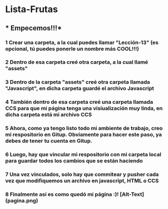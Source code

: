 # Lista-Frutas
## * Empecemos!!!*
### 1 Crear una carpeta, a la cual puedes llamar "Lección-13" (es opcional, tú puedes ponerle un nombre más COOL!!!)
### 2 Dentro de esa carpeta creé otra carpeta, a la cual llamé "assets"
### 3 Dentro de la carpeta "assets" creé otra carpeta llamada "Javascript", en dicha carpeta guardé el archivo Javascript
### 4 También dentro de esa carpeta creé una carpeta llamada CCS para que mi página tenga una visiualización muy linda, en dicha carpeta está mi archivo CCS
### 5 Ahora, como ya tengo listo todo mi ambiente de trabajo, creo mi respositorio en Gitup. Obviamente para hacer este paso, ya debes de tener tu cuenta en Gitup.
### 6 Luego, hay que vincular mi respositorio con mi carpeta local para guardar todos los cambios que se están haciendo
### 7 Una vez vinculados, solo hay que commitear y pusher cada vez que modifiquemos un archivo en javascript, HTML o CCS
### 8 Finalmente así es como quedó mi página :)! [Alt-Text] (pagina.png)

